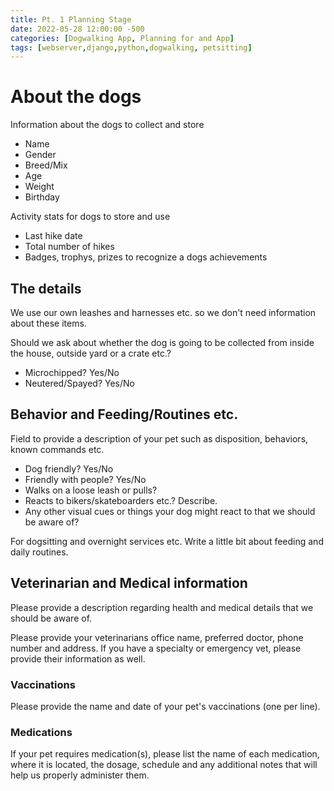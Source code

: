 ```yaml
---
title: Pt. 1 Planning Stage
date: 2022-05-28 12:00:00 -500
categories: [Dogwalking App, Planning for and App]
tags: [webserver,django,python,dogwalking, petsitting]
---
```


# About the dogs

Information about the dogs to collect and store

* Name
* Gender
* Breed/Mix
* Age
* Weight
* Birthday

Activity stats for dogs to store and use

* Last hike date
* Total number of hikes
* Badges, trophys, prizes to recognize a dogs achievements

## The details

We use our own leashes and harnesses etc. so we don't need information about these items.

Should we ask about whether the dog is going to be collected from inside the house, outside yard or a crate etc.?

* Microchipped?  Yes/No
* Neutered/Spayed? Yes/No

## Behavior and Feeding/Routines etc.

Field to provide a description of your pet such as disposition, behaviors, known commands etc.

* Dog friendly? Yes/No
* Friendly with people? Yes/No
* Walks on a loose leash or pulls?
* Reacts to bikers/skateboarders etc.? Describe.
* Any other visual cues or things your dog might react to that we should be aware of?

For dogsitting and overnight services etc. Write a little bit about feeding and daily routines.


## Veterinarian and Medical information

Please provide a description regarding health and medical details that we should be aware of.

Please provide your veterinarians office name, preferred doctor, phone number and address. If you have a specialty or emergency vet, please provide their information as well.

### Vaccinations

Please provide the name and date of your pet's vaccinations (one per line).

### Medications 

If your pet requires medication(s), please list the name of each medication, where it is located, the dosage, schedule and any additional notes that will help us properly administer them.